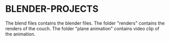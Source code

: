 # BLENDER-PROJECTS
The blend files contains the blender files.
The folder "renders" contains the renders of the couch.
The folder "plane animation" contains video clip of the animation.

